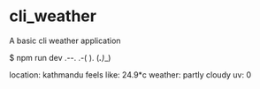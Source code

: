 # cli_weather
A basic cli weather application

$ npm run dev
     .--.
  .-(    ).
 (___.__)__)

location: kathmandu 
feels like: 24.9*c
weather: partly cloudy
uv: 0 
